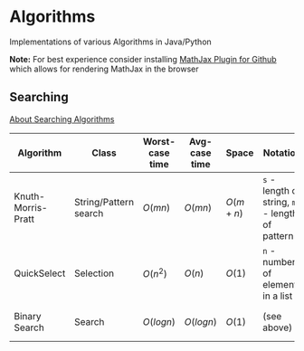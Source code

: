 # Algorithms
Implementations of various Algorithms in Java/Python

**Note:** For best experience consider installing [MathJax Plugin for Github](https://chrome.google.com/webstore/detail/mathjax-plugin-for-github/ioemnmodlmafdkllaclgeombjnmnbima?hl=en) 
which allows for rendering MathJax in the browser

## Searching
[About Searching Algorithms](Searching)

| Algorithm | Class | Worst-case time | Avg-case time | Space | Notation | Assumptions/Use-case |  
| -- | -- | -- |  -- | -- | -- |  -- |
| Knuth-Morris-Pratt | String/Pattern search | $O(mn)$ | $O(mn)$ | $O(m + n)$ | `s` - length of string, `m` - length of pattern | Pattern `p` has repeated substrings
| QuickSelect | Selection | $O(n^2)$ | $O(n)$ | $O(1)$ | `n` - number of elements in a list | Find `k`th smallest element/Find `k` smallest elements
| Binary Search | Search | $O(logn)$ | $O(logn)$ | $O(1)$ | (see above) | Find an index of `elem` in a sorted array `arr`
